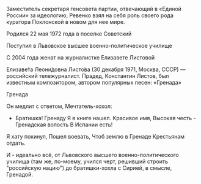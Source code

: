 Заместитель секретаря генсовета партии, отвечающий в «Единой России» за идеологию, Ревенко взял на себя роль своего рода куратора Поклонской в новом для нее мире. 

Родился 22 мая 1972 года в поселке Советский 

Поступил в Львовское высшее военно-политическое училище

С 2004 года женат на журналистке Елизавете Листовой

Елизаве́та Леони́довна Листо́ва (30 декабря 1971, Москва, СССР) — российский тележурналист. Прадед, Константин Листов, был известным композитором, автором популярных песен: «Гренада»

Гренада 

Он медлит с ответом,
Мечтатель-хохол:
- Братишка! Гренаду
Я в книге нашел.
Красивое имя,
Высокая честь -
Гренадская волость
В Испании есть!

Я хату покинул,
Пошел воевать,
Чтоб землю в Гренаде
Крестьянам отдать.

И - идеально всё, от Львовского высшего военно-политического училища (там же, по-моему, учился черт, решивший строить "российскую нацию") до братишки-хохла с Сирией, в смысле, Гренадой.
